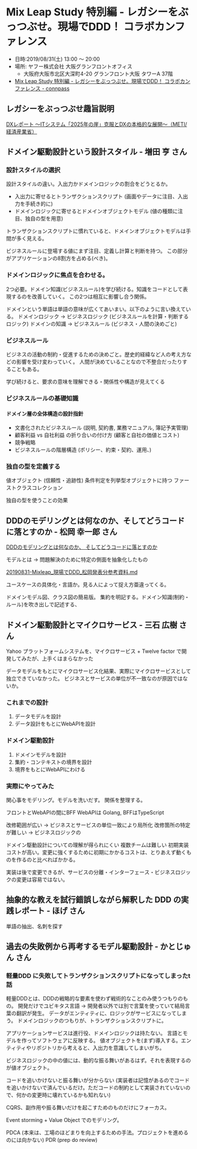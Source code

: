 Mix Leap Study 特別編 - レガシーをぶっつぶせ。現場でDDD！ コラボカンファレンス
======================================================================

- 日時:2019/08/31(土) 13:00 〜 20:00 
- 場所: ヤフー株式会社 大阪グランフロントオフィス
    - 大阪府大阪市北区大深町4-20 グランフロント大阪 タワーA 37階
- [Mix Leap Study 特別編 \- レガシーをぶっつぶせ。現場でDDD！ コラボカンファレンス \- connpass](https://yahoo-osaka.connpass.com/event/138020/)


## レガシーをぶっつぶせ趣旨説明
[DXレポート ～ITシステム「2025年の崖」克服とDXの本格的な展開～（METI/経済産業省）](https://www.meti.go.jp/shingikai/mono_info_service/digital_transformation/20180907_report.html)


## ドメイン駆動設計という設計スタイル - 増田 亨 さん

### 設計スタイルの選択
設計スタイルの違い。入出力かドメインロジックの割合をどうとるか。

- 入出力に寄せるとトランザクションスクリプト (画面やデータに注目、入出力を手続き的に)
- ドメインロジックに寄せるとドメインオブジェクトモデル (値の種類に注目、独自の型を用意)

トランザクションスクリプトに慣れていると、ドメインオブジェクトモデルは手間が多く見える。

ビジネスルールに登場する値にまず注目、定義し計算と判断を持つ。
この部分がアプリケーションの8割方を占める(べき)。

### ドメインロジックに焦点を合わせる。
2つ必要。ドメイン知識(ビジネスルール)を学び続ける。知識をコードとして表現するのを改善していく。
この2つは相互に影響し合う関係。

ドメインという単語は単語の意味が広くてあいまい。以下のように言い換えている。
ドメインロジック -> ビジネスロジック (ビジネスルールを計算・判断するロジック)
ドメインの知識 -> ビジネスルール (ビジネス・人間の決めごと)

### ビジネスルール
ビジネスの活動の制約・促進するための決めごと。歴史的経緯など人の考え方などの影響を受け変わっていく。
人間が決めていることなので不整合だったりすることもある。

学び続けると、要求の意味を理解できる・関係性や構造が見えてくる

### ビジネスルールの基礎知識
#### ドメイン層の全体構造の設計指針
- 文書化されたビジネスルール (説明, 契約書, 業務マニュアル, 簿記予実管理)
- 顧客利益 vs 自社利益 の折り合いの付け方 (顧客と自社の価値とコスト)
- 競争戦略
- ビジネスルールの階層構造 (ポリシー、約束・契約、運用、)

### 独自の型を定義する
値オブジェクト (信頼性・追跡性)
条件判定を列挙型オブジェクトに持つ
ファーストクラスコレクション

独自の型を使うことの効果


## DDDのモデリングとは何なのか、そしてどうコードに落とすのか - 松岡 幸一郎 さん
[DDDのモデリングとは何なのか、 そしてどうコードに落とすのか](https://www.slideshare.net/koichiromatsuoka/domain-modeling-andcoding)

モデルとは -> 問題解決のために特定の側面を抽象化したもの

[20190831\-Mixleap\_現場でDDD\_松岡発表分参考資料\.md](https://gist.github.com/little-hands/58571e2f15f72244d5c82c0fc778144a)

ユースケースの具体化・言語か。見る人によって捉え方亜違ってくる。

ドメインモデル図、クラス図の簡易版。
集約を明記する。ドメイン知識(制約・ルール)を吹き出しで記述する、


## ドメイン駆動設計とマイクロサービス - 三石 広樹 さん

Yahoo プラットフォームシステムを、マイクロサービス + Twelve factor で開発してみたが、上手くはまらなかった

データモデルをもとにマイクロサービス化結果、実際にマイクロサービスとして独立できていなかった。
ビジネスとサービスの単位が不一致なのが原因ではないか。

### これまでの設計
1. データモデルを設計
2. データ設計をもとにWebAPIを設計


### ドメイン駆動設計
1. ドメインモデルを設計
2. 集約・コンテキストの境界を設計
3. 境界をもとにWebAPIにわける

### 実際にやってみた
関心事をモデリング。モデルを洗いだす。
関係を整理する。

フロントとWebAPIの間にBFF
WebAPIは Golang, BFFはTypeScript


改修範囲が広い -> ビジネスとサービスの単位一致により局所化
改修箇所の特定が難しい -> ビジネスロジックの

ドメイン駆動設計についての理解が得られにくい
複数チームは難しい
初期実装コストが高い。変更に強くするために初期にかかるコストは、とりあえず動くものを作るのと比べればかかる。

実装は後で変更できるが、サービスの分離・インターフェース・ビジネスロジックの変更は容易ではない。


## 抽象的な教えを試行錯誤しながら解釈した DDD の実践レポート - ほげ さん

単語の抽出、名刺を探す


## 過去の失敗例から再考するモデル駆動設計 - かとじゅん さん

### 軽量DDD に失敗してトランザクションスクリプトになってしまったt話
軽量DDDとは、DDDの戦略的な要素を使わず戦術的なことのみ使うつもりのもの。
開発だけでユビキタス言語 -> 開発者以外では別で言葉を使っていて結局言葉の翻訳が発生。
データがエンティティに、ロジックがサービスになってしまう。
ドメインロジックのつもりが、トランザクションスクリプトに。

アプリケーションサービスは進行役、ドメインロジックは持たない。
言語とモデルを作ってソフトウェアに反映する。
値オブジェクトを(まず)導入する。エンティティやリポジトリから考えると、入出力を意識してしまいがち。

ビジネスロジックの中の値には、動的な振る舞いがあるはず。それを表現するのが値オブジェクト。

コードを追いかけないと振る舞いが分からない
(実装者は記憶があるのでコードを追いかけないで済んでいるだけ。ただコードの制約として実装されていないので、何かの変更時に壊れているかも知れない)

CQRS、副作用や振る舞いだけを起こすためのものだけにフォーカス。

Event storming + Value Object でのモデリング。

PDCA (本来は、工場のほどまりを向上するための手法。プロジェクトを進めるのには向かない)
PDR (prep do review)
